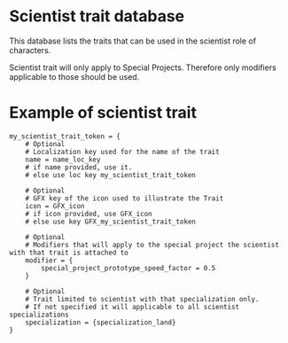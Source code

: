 # Scientist trait database

This database lists the traits that can be used in the scientist role of characters.

Scientist trait will only apply to Special Projects. Therefore only modifiers applicable to those should be used.

# Example of scientist trait

```
my_scientist_trait_token = {
	# Optional
	# Localization key used for the name of the trait
	name = name_loc_key
    # if name provided, use it.
    # else use loc key my_scientist_trait_token
	
	# Optional
	# GFX key of the icon used to illustrate the Trait
	icon = GFX_icon
    # if icon provided, use GFX_icon
    # else use key GFX_my_scientist_trait_token
	
	# Optional
	# Modifiers that will apply to the special project the scientist with that trait is attached to
	modifier = {
		special_project_prototype_speed_factor = 0.5
	}
	
	# Optional
	# Trait limited to scientist with that specialization only.
	# If not specified it will applicable to all scientist specializations
	specialization = {specialization_land}
}
```